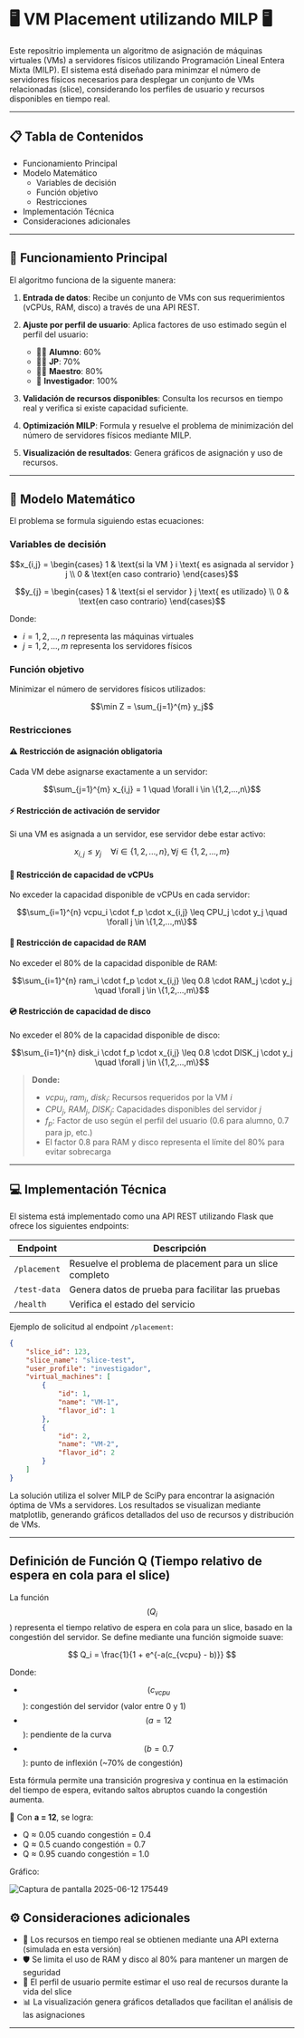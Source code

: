# 🖥️ VM Placement utilizando MILP 🖥️


Este repositrio implementa un algoritmo de asignación de máquinas virtuales (VMs) a servidores físicos utilizando Programación Lineal Entera Mixta (MILP). El sistema está diseñado para minimzar el número de servidores físicos necesarios para desplegar un conjunto de VMs relacionadas (slice), considerando los perfiles de usuario y recursos disponibles en tiempo real.

---

## 📋 Tabla de Contenidos

- Funcionamiento Principal
- Modelo Matemático
  - Variables de decisión
  - Función objetivo
  - Restricciones
- Implementación Técnica
- Consideraciones adicionales

---

## 🔄 Funcionamiento Principal

El algoritmo funciona de la siguente manera:

1. **Entrada de datos**: Recibe un conjunto de VMs con sus requerimientos (vCPUs, RAM, disco) a través de una API REST.

2. **Ajuste por perfil de usuario**: Aplica factores de uso estimado según el perfil del usuario:
   - 👨‍🎓 **Alumno**: 60%
   - 👨‍🏫 **JP**: 70%
   - 👨‍🔬 **Maestro**: 80%
   - 🧪 **Investigador**: 100%

3. **Validación de recursos disponibles**: Consulta los recursos en tiempo real y verifica si existe capacidad suficiente.

4. **Optimización MILP**: Formula y resuelve el problema de minimización del número de servidores físicos mediante MILP.

5. **Visualización de resultados**: Genera gráficos de asignación y uso de recursos.

---

## 📐 Modelo Matemático

El problema se formula siguiendo estas ecuaciones:

### Variables de decisión

$$x_{i,j} = \begin{cases}
1 & \text{si la VM } i \text{ es asignada al servidor } j \\
0 & \text{en caso contrario}
\end{cases}$$

$$y_{j} = \begin{cases}
1 & \text{si el servidor } j \text{ es utilizado} \\
0 & \text{en caso contrario}
\end{cases}$$

Donde:
- $i = 1, 2, ..., n$ representa las máquinas virtuales
- $j = 1, 2, ..., m$ representa los servidores físicos

### Función objetivo

Minimizar el número de servidores físicos utilizados:

$$\min Z = \sum_{j=1}^{m} y_j$$

### Restricciones

#### ⚠️ Restricción de asignación obligatoria 
Cada VM debe asignarse exactamente a un servidor:

$$\sum_{j=1}^{m} x_{i,j} = 1 \quad \forall i \in \{1,2,...,n\}$$

#### ⚡ Restricción de activación de servidor 
Si una VM es asignada a un servidor, ese servidor debe estar activo:

$$x_{i,j} \leq y_j \quad \forall i \in \{1,2,...,n\}, \forall j \in \{1,2,...,m\}$$

#### 🔢 Restricción de capacidad de vCPUs 
No exceder la capacidad disponible de vCPUs en cada servidor:

$$\sum_{i=1}^{n} vcpu_i \cdot f_p \cdot x_{i,j} \leq CPU_j \cdot y_j \quad \forall j \in \{1,2,...,m\}$$

#### 💾 Restricción de capacidad de RAM 
No exceder el 80% de la capacidad disponible de RAM:

$$\sum_{i=1}^{n} ram_i \cdot f_p \cdot x_{i,j} \leq 0.8 \cdot RAM_j \cdot y_j \quad \forall j \in \{1,2,...,m\}$$

#### 💿 Restricción de capacidad de disco 
No exceder el 80% de la capacidad disponible de disco:

$$\sum_{i=1}^{n} disk_i \cdot f_p \cdot x_{i,j} \leq 0.8 \cdot DISK_j \cdot y_j \quad \forall j \in \{1,2,...,m\}$$

> **Donde:**
>
> - $vcpu_i$, $ram_i$, $disk_i$: Recursos requeridos por la VM $i$
> - $CPU_j$, $RAM_j$, $DISK_j$: Capacidades disponibles del servidor $j$
> - $f_p$: Factor de uso según el perfil del usuario (0.6 para alumno, 0.7 para jp, etc.)
> - El factor 0.8 para RAM y disco representa el límite del 80% para evitar sobrecarga

---

## 💻 Implementación Técnica

El sistema está implementado como una API REST utilizando Flask que ofrece los siguientes endpoints:

| Endpoint | Descripción |
|----------|-------------|
| `/placement` | Resuelve el problema de placement para un slice completo |
| `/test-data` | Genera datos de prueba para facilitar las pruebas |
| `/health` | Verifica el estado del servicio |

Ejemplo de solicitud al endpoint `/placement`:

```json
{
    "slice_id": 123,
    "slice_name": "slice-test",
    "user_profile": "investigador",
    "virtual_machines": [
        {
            "id": 1,
            "name": "VM-1",
            "flavor_id": 1
        },
        {
            "id": 2,
            "name": "VM-2",
            "flavor_id": 2
        }
    ]
}
```

La solución utiliza el solver MILP de SciPy para encontrar la asignación óptima de VMs a servidores. Los resultados se visualizan mediante matplotlib, generando gráficos detallados del uso de recursos y distribución de VMs.

---

## Definición de Función Q (Tiempo relativo de espera en cola para el slice)

La función $$( Q_i $$) representa el tiempo relativo de espera en cola para un slice, basado en la congestión del servidor. Se define mediante una función sigmoide suave:

$$
Q_i = \frac{1}{1 + e^{-a(c_{vcpu} - b)}}
$$

Donde:

- $$( c_{vcpu} $$): congestión del servidor (valor entre 0 y 1)
- $$( a = 12 $$): pendiente de la curva
- $$( b = 0.7 $$): punto de inflexión (~70% de congestión)

Esta fórmula permite una transición progresiva y continua en la estimación del tiempo de espera, evitando saltos abruptos cuando la congestión aumenta.

🔧 Con **a = 12**, se logra:

- Q ≈ 0.05 cuando congestión = 0.4
- Q ≈ 0.5 cuando congestión = 0.7
- Q ≈ 0.95 cuando congestión = 1.0

Gráfico:

![Captura de pantalla 2025-06-12 175449](https://github.com/user-attachments/assets/854a939d-6a03-4032-a36a-865b24a02465)



## ⚙️ Consideraciones adicionales

- 🔄 Los recursos en tiempo real se obtienen mediante una API externa (simulada en esta versión)
- 🛡️ Se limita el uso de RAM y disco al 80% para mantener un margen de seguridad
- 👤 El perfil de usuario permite estimar el uso real de recursos durante la vida del slice
- 📊 La visualización genera gráficos detallados que facilitan el análisis de las asignaciones

---
